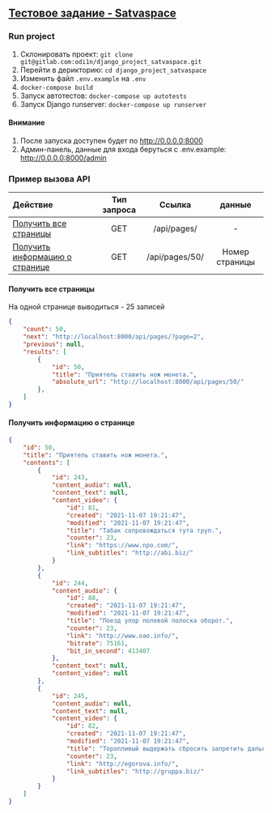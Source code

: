 ## [Тестовое задание - Satvaspace](/readme/task.md)

### Run project

1. Склонировать проект: `git clone git@gitlab.com:odi1n/django_project_satvaspace.git`
2. Перейти в дерикторию: `cd django_project_satvaspace`
3. Изменить файл `.env.example` на `.env`
4. `docker‐compose build`
5. Запуск автотестов: `docker‐compose up autotests`
6. Запуск Django runserver: `docker-compose up runserver`

#### Внимание
1. После запуска доступен будет по http://0.0.0.0:8000
2. Админ-панель, данные для входа беруться с .env.example: http://0.0.0.0:8000/admin

### Пример вызова API
|Действие|Тип запроса|Ссылка|данные|
|:---|:---:|:---:|:---:|
|[Получить все страницы](#получить-все-страницы)|GET|/api/pages/|-|
|[Получить информацию о странице](#получить-информацию-о-странице)|GET|/api/pages/50/|Номер страницы|

#### Получить все страницы
На одной странице выводиться - 25 записей
```json
{
    "count": 50,
    "next": "http://localhost:8000/api/pages/?page=2",
    "previous": null,
    "results": [
        {
            "id": 50,
            "title": "Приятель ставить нож монета.",
            "absolute_url": "http://localhost:8000/api/pages/50/"
        },
    ]
}
```

#### Получить информацию о странице
```json
{
    "id": 50,
    "title": "Приятель ставить нож монета.",
    "contents": [
        {
            "id": 243,
            "content_audio": null,
            "content_text": null,
            "content_video": {
                "id": 81,
                "created": "2021-11-07 19:21:47",
                "modified": "2021-11-07 19:21:47",
                "title": "Табак сопровождаться тута труп.",
                "counter": 23,
                "link": "https://www.npo.com/",
                "link_subtitles": "http://abi.biz/"
            }
        },
        {
            "id": 244,
            "content_audio": {
                "id": 88,
                "created": "2021-11-07 19:21:47",
                "modified": "2021-11-07 19:21:47",
                "title": "Поезд упор полевой полоска оборот.",
                "counter": 23,
                "link": "http://www.oao.info/",
                "bitrate": 75161,
                "bit_in_second": 413407
            },
            "content_text": null,
            "content_video": null
        },
        {
            "id": 245,
            "content_audio": null,
            "content_text": null,
            "content_video": {
                "id": 82,
                "created": "2021-11-07 19:21:47",
                "modified": "2021-11-07 19:21:47",
                "title": "Торопливый выдержать сбросить запретить дальний некоторый страсть.",
                "counter": 23,
                "link": "http://egorova.info/",
                "link_subtitles": "http://gruppa.biz/"
            }
        }
    ]
}
```
